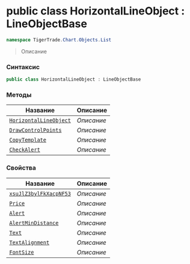
# public class HorizontalLineObject : LineObjectBase
```csharp
namespace TigerTrade.Chart.Objects.List
```



> Описание

### Синтаксис
```csharp
public class HorizontalLineObject : LineObjectBase
```


### Методы
| Название | Описание |
| --- | --- |
| [`HorizontalLineObject`](./HorizontalLineObject.cs/Методы/HorizontalLineObject.md) | *Описание* |
| [`DrawControlPoints`](./HorizontalLineObject.cs/Методы/DrawControlPoints.md) | *Описание* |
| [`CopyTemplate`](./HorizontalLineObject.cs/Методы/CopyTemplate.md) | *Описание* |
| [`CheckAlert`](./HorizontalLineObject.cs/Методы/CheckAlert.md) | *Описание* |

### Свойства
| Название | Описание |
| --- | --- |
| [`xsuJlZ3bylFkXacpNF53`](./HorizontalLineObject.cs/Свойства/xsuJlZ3bylFkXacpNF53.md) | *Описание* |
| [`Price`](./HorizontalLineObject.cs/Свойства/Price.md) | *Описание* |
| [`Alert`](./HorizontalLineObject.cs/Свойства/Alert.md) | *Описание* |
| [`AlertMinDistance`](./HorizontalLineObject.cs/Свойства/AlertMinDistance.md) | *Описание* |
| [`Text`](./HorizontalLineObject.cs/Свойства/Text.md) | *Описание* |
| [`TextAlignment`](./HorizontalLineObject.cs/Свойства/TextAlignment.md) | *Описание* |
| [`FontSize`](./HorizontalLineObject.cs/Свойства/FontSize.md) | *Описание* |



